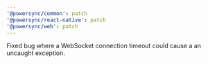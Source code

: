 ```yaml
---
'@powersync/common': patch
'@powersync/react-native': patch
'@powersync/web': patch
---
```


Fixed bug where a WebSocket connection timeout could cause a an uncaught exception.
